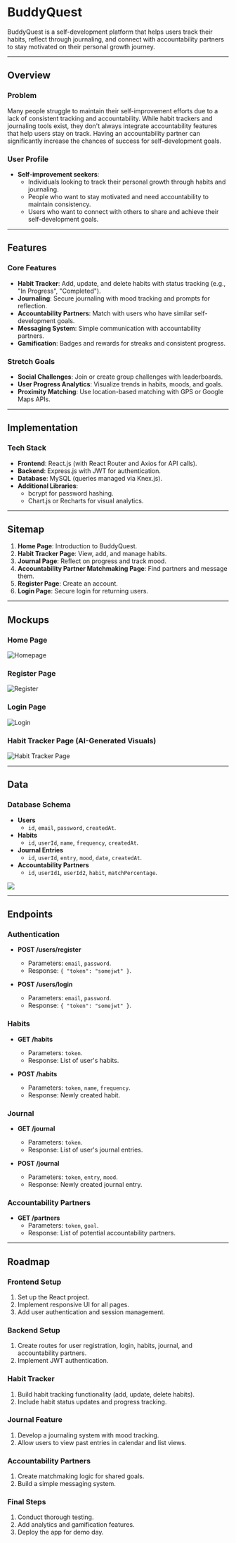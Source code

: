 # **BuddyQuest**

BuddyQuest is a self-development platform that helps users track their habits, reflect through journaling, and connect with accountability partners to stay motivated on their personal growth journey.

---

## **Overview**

### **Problem**

Many people struggle to maintain their self-improvement efforts due to a lack of consistent tracking and accountability. While habit trackers and journaling tools exist, they don't always integrate accountability features that help users stay on track. Having an accountability partner can significantly increase the chances of success for self-development goals.

### **User Profile**

- **Self-improvement seekers**:
  - Individuals looking to track their personal growth through habits and journaling.
  - People who want to stay motivated and need accountability to maintain consistency.
  - Users who want to connect with others to share and achieve their self-development goals.

---

## **Features**

### **Core Features**

- **Habit Tracker**: Add, update, and delete habits with status tracking (e.g., "In Progress", "Completed").
- **Journaling**: Secure journaling with mood tracking and prompts for reflection.
- **Accountability Partners**: Match with users who have similar self-development goals.
- **Messaging System**: Simple communication with accountability partners.
- **Gamification**: Badges and rewards for streaks and consistent progress.

### **Stretch Goals**

- **Social Challenges**: Join or create group challenges with leaderboards.
- **User Progress Analytics**: Visualize trends in habits, moods, and goals.
- **Proximity Matching**: Use location-based matching with GPS or Google Maps APIs.

---

## **Implementation**

### **Tech Stack**

- **Frontend**: React.js (with React Router and Axios for API calls).
- **Backend**: Express.js with JWT for authentication.
- **Database**: MySQL (queries managed via Knex.js).
- **Additional Libraries**:
  - bcrypt for password hashing.
  - Chart.js or Recharts for visual analytics.

---

## **Sitemap**

1. **Home Page**: Introduction to BuddyQuest.
2. **Habit Tracker Page**: View, add, and manage habits.
3. **Journal Page**: Reflect on progress and track mood.
4. **Accountability Partner Matchmaking Page**: Find partners and message them.
5. **Register Page**: Create an account.
6. **Login Page**: Secure login for returning users.

---

## **Mockups**

### **Home Page**

![Homepage](./proposal-assets/Homepage.png)

### **Register Page**

![Register](./proposal-assets/Register.png)

### **Login Page**

![Login](./proposal-assets/Login.png)

### **Habit Tracker Page (AI-Generated Visuals)**

![Habit Tracker Page](./proposal-assets/AI%20gen%20Image.webp)

---

## **Data**

### **Database Schema**

- **Users**
  - `id`, `email`, `password`, `createdAt`.
- **Habits**
  - `id`, `userId`, `name`, `frequency`, `createdAt`.
- **Journal Entries**
  - `id`, `userId`, `entry`, `mood`, `date`, `createdAt`.
- **Accountability Partners**
  - `id`, `userId1`, `userId2`, `habit`, `matchPercentage`.

![](../Assets/SQL.png)

---

## **Endpoints**

### **Authentication**

- **POST /users/register**

  - Parameters: `email`, `password`.
  - Response: `{ "token": "somejwt" }`.

- **POST /users/login**
  - Parameters: `email`, `password`.
  - Response: `{ "token": "somejwt" }`.

### **Habits**

- **GET /habits**

  - Parameters: `token`.
  - Response: List of user's habits.

- **POST /habits**
  - Parameters: `token`, `name`, `frequency`.
  - Response: Newly created habit.

### **Journal**

- **GET /journal**

  - Parameters: `token`.
  - Response: List of user's journal entries.

- **POST /journal**
  - Parameters: `token`, `entry`, `mood`.
  - Response: Newly created journal entry.

### **Accountability Partners**

- **GET /partners**
  - Parameters: `token`, `goal`.
  - Response: List of potential accountability partners.

---

## **Roadmap**

### **Frontend Setup**
1. Set up the React project.
2. Implement responsive UI for all pages.
3. Add user authentication and session management.

### **Backend Setup**
1. Create routes for user registration, login, habits, journal, and accountability partners.
2. Implement JWT authentication.

### **Habit Tracker**
1. Build habit tracking functionality (add, update, delete habits).
2. Include habit status updates and progress tracking.

### **Journal Feature**
1. Develop a journaling system with mood tracking.
2. Allow users to view past entries in calendar and list views.

### **Accountability Partners**
1. Create matchmaking logic for shared goals.
2. Build a simple messaging system.

### **Final Steps**

1. Conduct thorough testing.
2. Add analytics and gamification features.
3. Deploy the app for demo day.